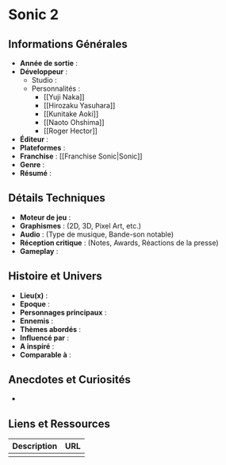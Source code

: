 
# Sonic 2

## Informations Générales

- **Année de sortie** : 
- **Développeur** : 
	- Studio : 
	- Personnalités : 
		- [[Yuji Naka]]
		- [[Hirozaku Yasuhara]]
		- [[Kunitake Aoki]]
		- [[Naoto Ohshima]]
		- [[Roger Hector]]
- **Éditeur** : 
- **Plateformes** : 
- **Franchise** : [[Franchise Sonic|Sonic]]
- **Genre** :
- **Résumé** : 

## Détails Techniques
- **Moteur de jeu** : 
- **Graphismes** : (2D, 3D, Pixel Art, etc.)
- **Audio** : (Type de musique, Bande-son notable)
- **Réception critique** : (Notes, Awards, Réactions de la presse)
- **Gameplay** :

## Histoire et Univers
- **Lieu(x)** : 
- **Epoque** : 
- **Personnages principaux** : 
- **Ennemis** :
- **Thèmes abordés** : 
- **Influencé par** :
- **A inspiré** : 
- **Comparable à** :
## Anecdotes et Curiosités
- 
## Liens et Ressources

| Description | URL |
| ----------- | --- |
|             |     |
